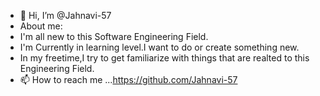 - 👋 Hi, I’m @Jahnavi-57
- About me:
- I'm all new to this Software Engineering Field.
- I'm Currently in learning level.I want to do or create something new.
- In my freetime,I try to get familiarize with things that are realted to this Engineering Field.
- 📫 How to reach me ...https://github.com/Jahnavi-57

<!---
Jahnavi-57/Jahnavi-57 is a ✨ special ✨ repository because its `README.md` (this file) appears on your GitHub profile.
You can click the Preview link to take a look at your changes.
--->
